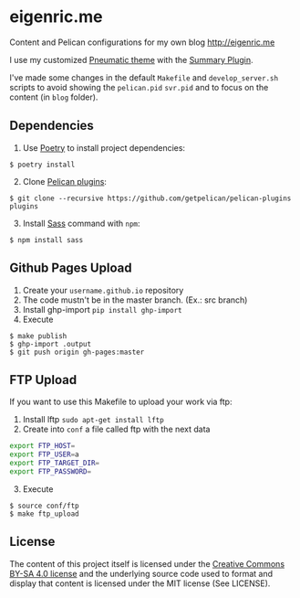 # eigenric.me

Content and Pelican configurations for my own blog http://eigenric.me

I use my customized [Pneumatic theme](http://github.com/eigenric/pneumatic) with the [Summary Plugin](https://github.com/getpelican/pelican-plugins/tree/master/summary).

I've made some changes in the default `Makefile` and `develop_server.sh` scripts
to avoid showing the `pelican.pid` `svr.pid` and to focus on the content (in `blog` folder).

## Dependencies

1. Use [Poetry](https://python-poetry.org/) to install project dependencies:

```console
$ poetry install
```

2. Clone [Pelican plugins](https://github.com/getpelican/pelican-plugins):

```console
$ git clone --recursive https://github.com/getpelican/pelican-plugins plugins
```

3. Install [Sass](https://sass-lang.com/) command with `npm`:

```console
$ npm install sass
```

## Github Pages Upload

1. Create your `username.github.io` repository
2. The code mustn't be in the master branch. (Ex.: src branch)
3. Install ghp-import `pip install ghp-import`
4. Execute

```console
$ make publish
$ ghp-import .output
$ git push origin gh-pages:master
```

## FTP Upload

If you want to use this Makefile to upload your work via ftp:

1. Install lftp `sudo apt-get install lftp`
2. Create into `conf` a file called ftp with the next data

```bash
export FTP_HOST=
export FTP_USER=a
export FTP_TARGET_DIR=
export FTP_PASSWORD=
```

3. Execute

```console
$ source conf/ftp
$ make ftp_upload
```

## License


The content of this project itself is licensed under the [Creative Commons BY-SA 4.0 license](https://creativecommons.org/licenses/by-sa/4.0/)
and the underlying source code used to format and display that content is licensed under the MIT license (See LICENSE).
